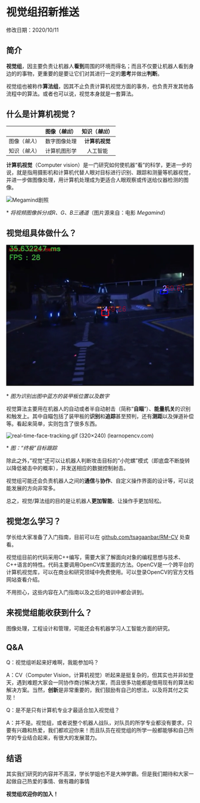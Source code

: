 # 视觉组招新推送

修改日期：2020/10/11

## 简介

**视觉组**，因主要负责让机器人**看到**周围的环境而得名；而且不仅要让机器人看到身边的的事物，更重要的是要让它们对其进行一定的**思考**并做出**判断**。

视觉组也被称作**算法组**，因其不止负责计算机视觉方面的事务，也负责开发其他各流程中的算法。或者也可以说，视觉本身就是一套算法。

## 什么是计算机视觉？

|              |  图像（*输出*）|  知识（*输出*）|
|  :--------:  |  :----------: | :------------:|
| 图像（*输入*）|  数字图像处理  | **计算机视觉** |
| 知识（*输入*）|  计算机图形学  |    人工智能    |

**计算机视觉**（Computer vision）是一门研究如何使机器“看”的科学，更进一步的说，就是指用摄影机和计算机代替人眼对目标进行识别、跟踪和测量等机器视觉，并进一步做图像处理，用计算机处理成为更适合人眼观察或传送给仪器检测的图像。

![Megamind剧照](https://docs.opencv.org/3.4/resultOutputWideoWrite.png)

\* *将视频图像拆分成R、G、B三通道*（图片源来自：电影 *Megamind*）



## 视觉组具体做什么？

![识别出图中蓝方的装甲板位置以及数字](images/image-20201011043320318.png)

\* *图为识别出图中蓝方的装甲板位置以及数字*

视觉算法主要用在机器人的自动或者半自动射击（简称“**自瞄**”）、**能量机关**的识别和触发上。其中自瞄包括了装甲板的**识别**和**追踪**甚至预判，还有**测距**以及弹道补偿等。看起来简单，实则包含了很多东西。

![real-time-face-tracking.gif (320×240) (learnopencv.com)](https://www.learnopencv.com/wp-content/uploads/2017/02/real-time-face-tracking.gif)

\* *图：“终极”目标跟踪*

除此之外，”视觉“还可以让机器人判断攻击目标的“小陀螺”模式（即底盘不断旋转以降低被击中的概率），并发送相应的数据控制射击。

视觉组可能还会负责机器人之间的**通信**与**协作**、自定义操作界面的设计等，可以说能发展的方向非常多。

总之，视觉/算法组的目的是让机器人**更加智能**、让操作手更加轻松。

## 视觉怎么学习？

学长给大家准备了入门指南，目前可以在 [github.com/tsagaanbar/RM-CV](github.com/tsagaanbar/RM-CV) 处查看。

视觉组目前的代码采用C++编写，需要大家了解面向对象的编程思想与技术、C++语言的特性。代码主要调用OpenCV库里面的方法。OpenCV是一个跨平台的计算机视觉库，可以在商业和研究领域中免费使用。可以登录OpenCV的官方文档网站查看介绍。

不用担心，这些内容在入门指南以及之后的培训中都会讲到。

## 来视觉组能收获到什么？

图像处理，工程设计和管理，可能还会有机器学习人工智能方面的研究。

## Q&A

Q：视觉组听起来好难啊，我能参加吗？

A：CV（Computer Vision，计算机视觉）听起来是挺复杂的，但其实也并非如登天，遇到难题大家会一同协作商讨解决方案，而且很多功能都是借用现有的算法和解决方案。当然，**创新**是非常重要的，我们鼓励有自己的想法，以及将其付之实现！

Q：是不是只有计算机专业才最适合加入视觉组？

A：并不是。视觉组，或者说整个机器人战队，对队员的所学专业都没有要求，只要有兴趣和热爱，我们都欢迎你来！而且队员在视觉组的所学一般都能够和自己所学的专业结合起来，有很大的发展潜力。

## 结语

其实我们研究的内容并不高深，学长学姐也不是大神学霸。但是我们期待和大家一起做自己热爱的事情、做有趣的事情

**视觉组欢迎你的加入！**

